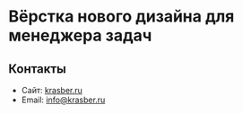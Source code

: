 # Вёрстка нового дизайна для менеджера задач

## Контакты
* Сайт: [krasber.ru](https://krasber.ru)
* Email: [info@krasber.ru](mailto:info@krasber.ru)
